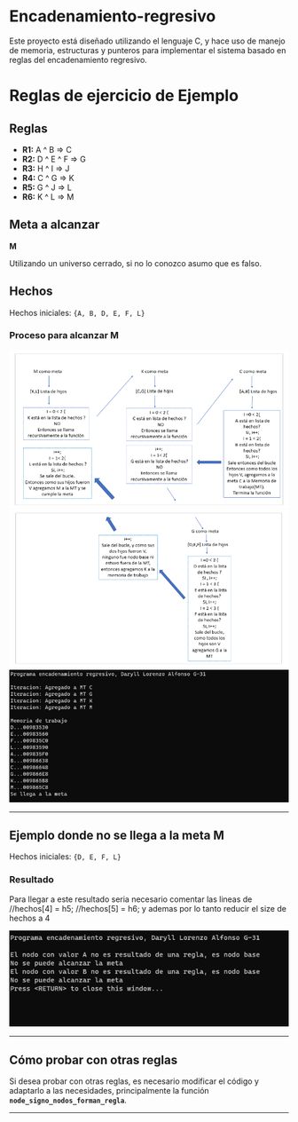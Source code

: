 # Encadenamiento-regresivo
Este proyecto está diseñado utilizando el lenguaje C, y hace uso de manejo de memoria, estructuras y punteros para implementar el sistema basado en reglas del encadenamiento regresivo.


# Reglas de ejercicio de Ejemplo

## Reglas

- **R1:** A ^ B => C
- **R2:** D ^ E ^ F => G
- **R3:** H ^ I => J
- **R4:** C ^ G => K
- **R5:** G ^ J => L
- **R6:** K ^ L => M

## Meta a alcanzar

**M**

Utilizando un universo cerrado, si no lo conozco asumo que es falso.

## Hechos

Hechos iniciales: `{A, B, D, E, F, L}`

### Proceso para alcanzar M

<img alt="diapo3" src="/imgs/diapo3ER.png"><br>
<img alt="diapo2" src="/imgs/diapo2ER.png"><br>
<img alt="resultado" src="/imgs/EJ1ER.png"><br>

---

## Ejemplo donde no se llega a la meta M

Hechos iniciales: `{D, E, F, L}`

### Resultado

Para llegar a este resultado seria necesario comentar las lineas de 
    //hechos[4] = h5;
    //hechos[5] = h6;
    y ademas por lo tanto reducir el size de hechos a 4

<img alt="resultado" src="/imgs/EJ2ER.png"><br>

---

## Cómo probar con otras reglas

Si desea probar con otras reglas, es necesario modificar el código y adaptarlo a las necesidades, principalmente la función **`node_signo_nodos_forman_regla`**.

---
